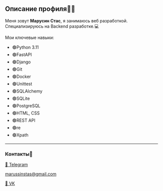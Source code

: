 ## Описание профиля👨‍💻
Меня зовут **Марусин Стас**, я занимаюсь веб разработкой. Специализируюсь на Backend разработке.💻

Мои ключевые навыки:
  * 🟢Python 3.11 
  * 🟢FastAPI
  * 🟢Django
  * 🟢Git
  * 🟢Docker
  * 🟢Unittest
  * 🟢SQLAlchemy
  * 🟢SQLite
  * 🟢PostgreSQL
  * 🟢HTML, CSS
  * 🟢REST API
  * 🟢re
  * 🟢Xpath

---
### Контакты📱
[💬 Telegram](https://t.me/stmarusin)

marussinstas@gmail.com

[💬 VK](https://vk.com/stanislav_marusin)

